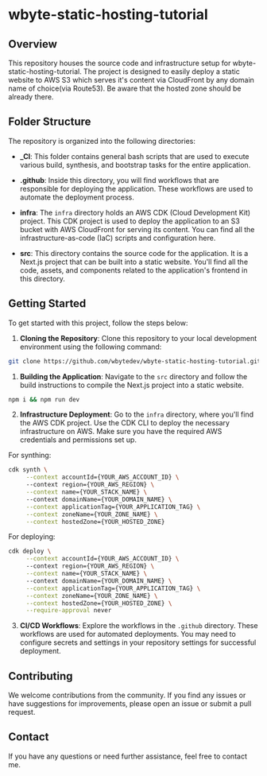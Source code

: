 # wbyte-static-hosting-tutorial

## Overview

This repository houses the source code and infrastructure setup for wbyte-static-hosting-tutorial. The project is designed to easily deploy a static website to AWS S3 which serves it's content via CloudFront by any domain name of choice(via Route53). Be aware that the hosted zone should be already there.

## Folder Structure

The repository is organized into the following directories:

- **_CI**: This folder contains general bash scripts that are used to execute various build, synthesis, and bootstrap tasks for the entire application.

- **.github**: Inside this directory, you will find workflows that are responsible for deploying the application. These workflows are used to automate the deployment process.

- **infra**: The `infra` directory holds an AWS CDK (Cloud Development Kit) project. This CDK project is used to deploy the application to an S3 bucket with AWS CloudFront for serving its content. You can find all the infrastructure-as-code (IaC) scripts and configuration here.

- **src**: This directory contains the source code for the application. It is a Next.js project that can be built into a static website. You'll find all the code, assets, and components related to the application's frontend in this directory.

## Getting Started

To get started with this project, follow the steps below:

1. **Cloning the Repository**: Clone this repository to your local development environment using the following command:

```bash
git clone https://github.com/wbytedev/wbyte-static-hosting-tutorial.git
```

1. **Building the Application**: Navigate to the `src` directory and follow the build instructions to compile the Next.js project into a static website.

```bash
npm i && npm run dev
```

2. **Infrastructure Deployment**: Go to the `infra` directory, where you'll find the AWS CDK project. Use the CDK CLI to deploy the necessary infrastructure on AWS. Make sure you have the required AWS credentials and permissions set up.

For synthing:
``` bash
cdk synth \
     --context accountId={YOUR_AWS_ACCOUNT_ID} \ 
     --context region={YOUR_AWS_REGION} \
     --context name={YOUR_STACK_NAME} \ 
     --context domainName={YOUR_DOMAIN_NAME} \
     --context applicationTag={YOUR_APPLICATION_TAG} \
     --context zoneName={YOUR_ZONE_NAME} \
     --context hostedZone={YOUR_HOSTED_ZONE}
```

For deploying:
``` bash
cdk deploy \
     --context accountId={YOUR_AWS_ACCOUNT_ID} \ 
     --context region={YOUR_AWS_REGION} \
     --context name={YOUR_STACK_NAME} \ 
     --context domainName={YOUR_DOMAIN_NAME} \
     --context applicationTag={YOUR_APPLICATION_TAG} \
     --context zoneName={YOUR_ZONE_NAME} \
     --context hostedZone={YOUR_HOSTED_ZONE} \
     --require-approval never
```

3. **CI/CD Workflows**: Explore the workflows in the `.github` directory. These workflows are used for automated deployments. You may need to configure secrets and settings in your repository settings for successful deployment.

## Contributing

We welcome contributions from the community. If you find any issues or have suggestions for improvements, please open an issue or submit a pull request.


## Contact

If you have any questions or need further assistance, feel free to contact me.
